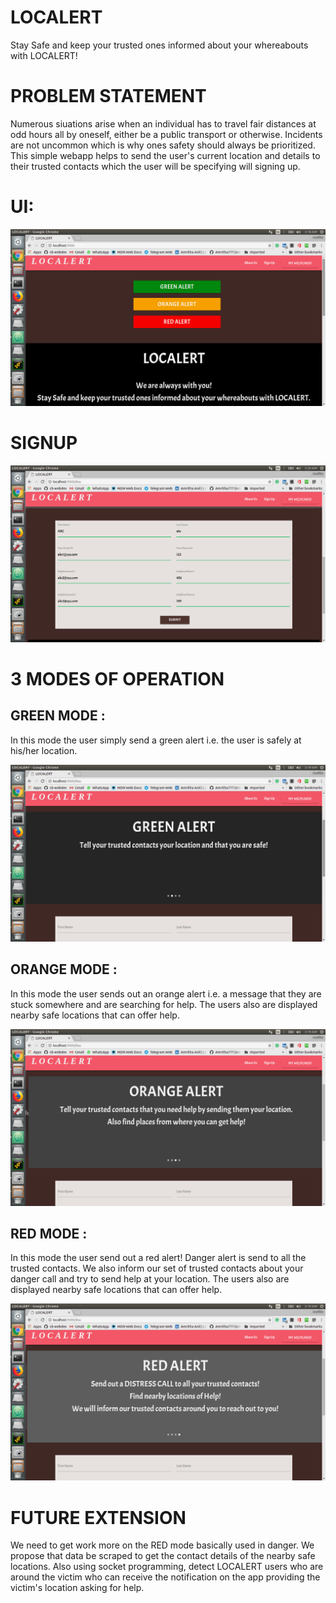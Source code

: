# LOCALERT
 Stay Safe and keep your trusted ones informed about your whereabouts with LOCALERT!
 
# PROBLEM STATEMENT
Numerous siuations arise when an individual has to travel fair distances at odd hours all by oneself, either be a public transport or otherwise. 
Incidents are not uncommon which is why ones safety should always be prioritized. 
This simple webapp helps to send the user's current location and details to their trusted contacts which the user will be specifying will signing up.

# UI: 
![webpage view](https://github.com/Amritha777/LOCALERT/blob/master/screenshots/Screenshot%20from%202018-02-28%2003-18-22.png "View of the webpage ")

# SIGNUP 
![signup portal view](https://github.com/Amritha777/LOCALERT/blob/master/screenshots/Screenshot%20from%202018-02-28%2003-20-50.png "View of the signup portal ")


# 3 MODES OF OPERATION

## GREEN MODE :
In this mode the user simply send a green alert i.e. the user is safely at his/her location.

![signup portal view](https://github.com/Amritha777/LOCALERT/blob/master/screenshots/Screenshot%20from%202018-02-28%2003-19-07.png "Greenn Mode ")

## ORANGE MODE :
In this mode the user sends out an orange alert i.e. a message that they are stuck somewhere and are searching for help.
The users also are displayed nearby safe locations that can offer help.

![signup portal view](https://github.com/Amritha777/LOCALERT/blob/master/screenshots/Screenshot%20from%202018-02-28%2003-19-13.png "Orange Mode ")

## RED MODE :
In this mode the user send out a red alert! Danger alert is send to all the trusted contacts.
We also inform our set of trusted contacts about your danger call and try to send help at your location.
The users also are displayed nearby safe locations that can offer help.

![signup portal view](https://github.com/Amritha777/LOCALERT/blob/master/screenshots/Screenshot%20from%202018-02-28%2003-19-20.png "Red Mode ")

# FUTURE EXTENSION
We need to get work more on the RED mode basically used in danger. We propose that data be scraped to get the contact details of the nearby safe locations. Also using socket programming, detect LOCALERT users who are around the victim who can receive the notification on the app providing the victim's location asking for help.

